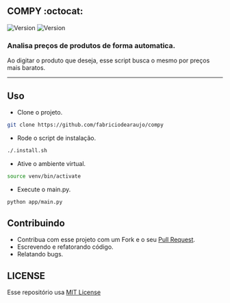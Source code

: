 COMPY :octocat:
------------
<p>
  <img alt="Version" src="https://img.shields.io/badge/version-1.0-blue.svg?cacheSeconds=2592000" />
  <img alt="Version" src="https://img.shields.io/badge/python-3.8-yellow.svg?cacheSeconds=2592000" />
</p>

### Analisa preços de produtos de forma automatica.
Ao digitar o produto que deseja, esse script busca o mesmo por preços mais baratos.

<hr>
 
Uso
 ------------
 
 - Clone o projeto.
 ```sh
 git clone https://github.com/fabriciodearaujo/compy
 ```
 - Rode o script de instalação.
 ```sh
 ./.install.sh
 ```
 - Ative o ambiente virtual.
 ```sh
 source venv/bin/activate
 ```
 - Execute o main.py.
 ```sh
 python app/main.py
 ```

 Contribuindo
 ------------
 - Contribua com esse projeto com um Fork e o seu [Pull Request](https://help.github.com/articles/creating-a-pull-request-from-a-fork/).
 - Escrevendo e refatorando código.
 - Relatando bugs. 

LICENSE
 ------------
 Esse repositório usa [MIT License](/LICENSE)
